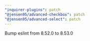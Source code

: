 ```yaml
---
"inquirer-plugins": patch
"@jensen95/advanced-checkbox": patch
"@jensen95/advanced-select": patch
---
```


Bump eslint from 8.52.0 to 8.53.0

